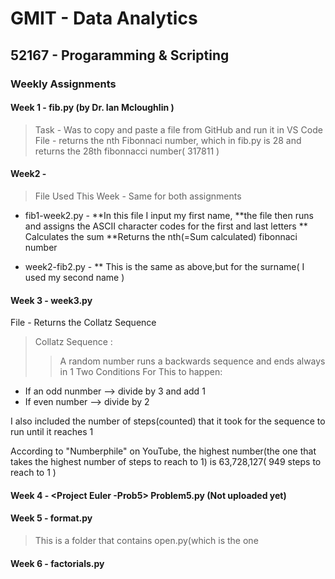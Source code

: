 # GMIT - Data Analytics

## 52167 - Progaramming & Scripting

### Weekly Assignments


#### Week 1 - fib.py (by Dr. Ian Mcloughlin )

  > Task - Was to copy and paste a file from GitHub and run it in VS Code
  > File - returns the nth Fibonnaci number, which in fib.py is 28 and returns the 28th fibonnacci number( 317811 )




#### Week2 - 

> File Used This Week - Same for both assignments
   * fib1-week2.py - 
   **In this file I input my first name,
   **the file then runs and assigns the ASCII character codes for the first and last letters 
   ** Calculates the sum
   **Returns the nth(=Sum calculated) fibonnaci number
  
  * week2-fib2.py -
  ** This is the same as above,but for the surname( I used my second name )
           
           
#### Week 3 - week3.py

File - Returns the Collatz Sequence
> Collatz Sequence :
>> A random number runs a backwards sequence and ends always in 1
Two Conditions For This to happen:
* If an odd nunmber --> divide by 3 and add 1
* If even number --> divide by 2

I also included the number of steps(counted) that it took for the sequence to run until it reaches 1 

According to "Numberphile" on YouTube, the highest number(the one that takes the highest number of steps to reach to 1) is 63,728,127( 949 steps to reach to 1 )


#### Week 4 - <Project Euler -Prob5> Problem5.py (Not uploaded yet)


#### Week 5 - <DataSet> format.py
  > This is a folder that contains open.py(which is the one 
  
  
#### Week 6 - factorials.py
